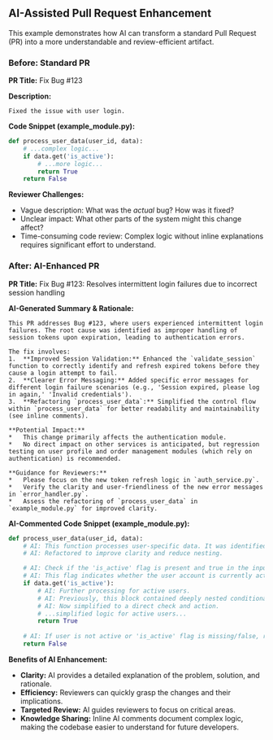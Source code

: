 ## AI-Assisted Pull Request Enhancement

This example demonstrates how AI can transform a standard Pull Request (PR) into a more understandable and review-efficient artifact.

### Before: Standard PR

**PR Title:** Fix Bug #123

**Description:**
```
Fixed the issue with user login.
```

**Code Snippet (example_module.py):**
```python
def process_user_data(user_id, data):
    # ...complex logic...
    if data.get('is_active'):
        # ...more logic...
        return True
    return False
```

**Reviewer Challenges:**
*   Vague description: What was the *actual* bug? How was it fixed?
*   Unclear impact: What other parts of the system might this change affect?
*   Time-consuming code review: Complex logic without inline explanations requires significant effort to understand.

### After: AI-Enhanced PR

**PR Title:** Fix Bug #123: Resolves intermittent login failures due to incorrect session handling

**AI-Generated Summary & Rationale:**
```
This PR addresses Bug #123, where users experienced intermittent login failures. The root cause was identified as improper handling of session tokens upon expiration, leading to authentication errors.

The fix involves:
1.  **Improved Session Validation:** Enhanced the `validate_session` function to correctly identify and refresh expired tokens before they cause a login attempt to fail.
2.  **Clearer Error Messaging:** Added specific error messages for different login failure scenarios (e.g., 'Session expired, please log in again,' 'Invalid credentials').
3.  **Refactoring `process_user_data`:** Simplified the control flow within `process_user_data` for better readability and maintainability (see inline comments).

**Potential Impact:**
*   This change primarily affects the authentication module.
*   No direct impact on other services is anticipated, but regression testing on user profile and order management modules (which rely on authentication) is recommended.

**Guidance for Reviewers:**
*   Please focus on the new token refresh logic in `auth_service.py`.
*   Verify the clarity and user-friendliness of the new error messages in `error_handler.py`.
*   Assess the refactoring of `process_user_data` in `example_module.py` for improved clarity.
```

**AI-Commented Code Snippet (example_module.py):**
```python
def process_user_data(user_id, data):
    # AI: This function processes user-specific data. It was identified as overly complex.
    # AI: Refactored to improve clarity and reduce nesting.

    # AI: Check if the 'is_active' flag is present and true in the input data.
    # AI: This flag indicates whether the user account is currently active.
    if data.get('is_active'):
        # AI: Further processing for active users.
        # AI: Previously, this block contained deeply nested conditional logic.
        # AI: Now simplified to a direct check and action.
        # ...simplified logic for active users...
        return True
    
    # AI: If user is not active or 'is_active' flag is missing/false, return False.
    return False
```

**Benefits of AI Enhancement:**
*   **Clarity:** AI provides a detailed explanation of the problem, solution, and rationale.
*   **Efficiency:** Reviewers can quickly grasp the changes and their implications.
*   **Targeted Review:** AI guides reviewers to focus on critical areas.
*   **Knowledge Sharing:** Inline AI comments document complex logic, making the codebase easier to understand for future developers.
